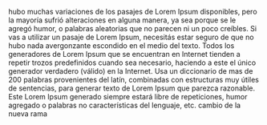 hubo muchas variaciones de los pasajes de Lorem Ipsum disponibles, pero la mayoría sufrió
 alteraciones en alguna manera, ya sea porque se le agregó humor, o palabras aleatorias que no 
 parecen ni un poco creíbles. Si vas a utilizar un pasaje de Lorem Ipsum, necesitás estar seguro
  de que no hubo nada avergonzante escondido en el medio del texto. Todos los generadores de Lorem
  Ipsum que se encuentran en Internet tienden a repetir trozos predefinidos cuando sea 
  necesario, haciendo a este el único generador verdadero (válido) en la Internet. Usa un 
  diccionario de mas de 200 palabras provenientes del latín, combinadas con estructuras muy 
  útiles de sentencias, para generar texto de Lorem Ipsum que parezca razonable. Este Lorem 
  Ipsum generado siempre estará libre de repeticiones, humor agregado o palabras no características del lenguaje, etc.
  cambio de la nueva rama